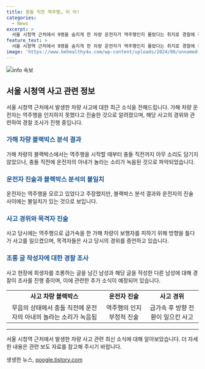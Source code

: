```yaml
---
title: 충돌 직전 역주행… 어 어!
categories:
  - News
excerpt: >
  서울 시청역 근처에서 9명을 숨지게 한 차량 운전자가 역주행인지 몰랐다는 취지로 경찰에 진술한 것으로 전해졌다. 가해 차량 블랙박스에는 역주행 도중에는 아무 소리도 없었지만, 충돌 직전에 차 씨 아내의 놀라는 소리가 녹음되었다. 사고 현장에 희생자 조롱 글을 남긴 20대 남성과 시중은행 소속 희생자를 조롱하는 글을 작성한 40대 남성이 경찰에 입건되었다.
feature_text: >
  서울 시청역 근처에서 9명을 숨지게 한 차량 운전자가 역주행인지 몰랐다는 취지로 경찰에 진술한 것으로 전해졌다. 가해 차량 블랙박스에는 역주행 도중에는 아무 소리도 없었지만, 충돌 직전에 차 씨 아내의 놀라는 소리가 녹음되었다. 사고 현장에 희생자 조롱 글을 남긴 20대 남성과 시중은행 소속 희생자를 조롱하는 글을 작성한 40대 남성이 경찰에 입건되었다.
image: 'https://www.behealthy4u.com/wp-content/uploads/2024/06/unnamed-file.png'
---
```


<p><img src="https://www.behealthy4u.com/wp-content/uploads/2024/06/unnamed-file.png" alt="info 속보" /></p>

<h2 data-ke-size="size26">서울 시청역 사고 관련 정보</h2>

<p data-ke-size="size16">서울 시청역 근처에서 발생한 차량 사고에 대한 최근 소식을 전해드립니다. 가해 차량 운전자는 역주행을 인지하지 못했다고 진술한 것으로 알려졌으며, 해당 사고의 경위와 관련하여 경찰 조사가 진행 중입니다.</p>

<h3><b><span style="color: #1a5490;">가해 차량 블랙박스 분석 결과</span></b></h3>

<p data-ke-size="size16">가해 차량의 블랙박스에서는 역주행을 시작할 때부터 충돌 직전까지 아무 소리도 담기지 않았으나, 충돌 직전에 운전자의 아내가 놀라는 소리가 녹음된 것으로 파악되었습니다.</p>

<h3><b><span style="color: #1a5490;">운전자 진술과 블랙박스 분석의 불일치</span></b></h3>

<p data-ke-size="size16">운전자는 역주행을 모르고 있었다고 주장했지만, 블랙박스 분석 결과와 운전자의 진술 사이에는 불일치가 있는 것으로 보입니다.</p>

<h3><b><span style="color: #1a5490;">사고 경위와 목격자 진술</span></b></h3>

<p data-ke-size="size16">사고 당시에는 역주행으로 급가속을 한 가해 차량이 보행자를 피하기 위해 방향을 틀다가 사고를 일으켰으며, 목격자들은 사고 당시의 경위를 증언하고 있습니다.</p>

<h3><b><span style="color: #1a5490;">조롱 글 작성자에 대한 경찰 조사</span></b></h3>

<p data-ke-size="size16">사고 현장에 희생자를 조롱하는 글을 남긴 남성과 해당 글을 작성한 다른 남성에 대해 경찰이 조사를 진행 중이며, 이에 관련한 추가 소식이 예정되어 있습니다.</p>

<table>
<tbody>
<tr>
<td style="text-align: center; height: 17px;"><b>사고 차량 블랙박스</b></td>
<td style="text-align: center; height: 17px;"><b>운전자 진술</b></td>
<td style="text-align: center; height: 17px;"><b>사고 경위</b></td>
</tr>
<tr>
<td style="text-align: center; height: 17px;">무음의 상태에서 충돌 직전에 운전자의 아내의 놀라는 소리가 녹음됨</td>
<td style="text-align: center; height: 17px;">역주행의 인지 부정적 진술</td>
<td style="text-align: center; height: 17px;">급가속 후 방향 전환이 일으킨 사고</td>
</tr>
</tbody>
</table>

<hr>

<p data-ke-size="size16">서울 시청역 근처에서 발생한 차량 사고 관련 최신 소식에 대해 알아보았습니다. 더 자세한 내용은 관련 보도 자료를 참고해 주시기 바랍니다.</p>
생생한 뉴스, <a href="https://qoogle.tistory.com" rel="dofollow">qoogle.tistory.com</a>


